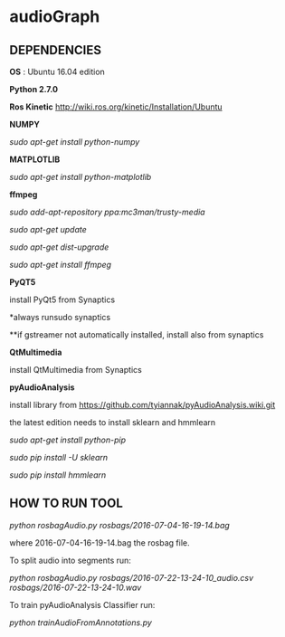# audioGraph

DEPENDENCIES
------------
**OS** : Ubuntu 16.04 edition

**Python 2.7.0**

**Ros Kinetic** 
http://wiki.ros.org/kinetic/Installation/Ubuntu

**NUMPY**

*sudo apt-get install python-numpy*

**MATPLOTLIB**

*sudo apt-get install python-matplotlib*

**ffmpeg**

*sudo add-apt-repository ppa:mc3man/trusty-media*

*sudo apt-get update*

*sudo apt-get dist-upgrade*

*sudo apt-get install ffmpeg*

**PyQT5**

install PyQt5 from Synaptics

*always runsudo synaptics

**if gstreamer not automatically installed, install also from synaptics

**QtMultimedia**

install QtMultimedia from Synaptics

**pyAudioAnalysis**

install library from https://github.com/tyiannak/pyAudioAnalysis.wiki.git

the latest edition needs to install sklearn and hmmlearn

*sudo apt-get install python-pip*

*sudo pip install -U sklearn*

*sudo pip install hmmlearn*

HOW TO RUN TOOL
---------------
*python rosbagAudio.py rosbags/2016-07-04-16-19-14.bag*

where 2016-07-04-16-19-14.bag the rosbag file.

To split audio into segments run:

*python rosbagAudio.py rosbags/2016-07-22-13-24-10_audio.csv rosbags/2016-07-22-13-24-10.wav*

To train pyAudioAnalysis Classifier run:

*python trainAudioFromAnnotations.py*
